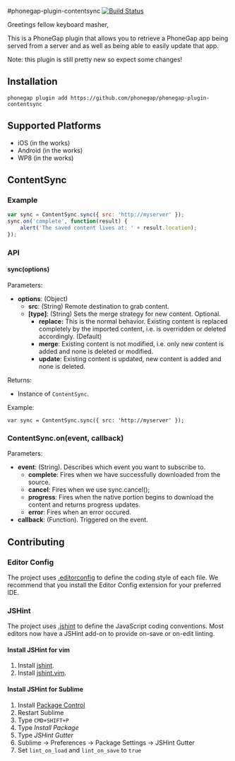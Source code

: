 #phonegap-plugin-contentsync [![Build Status][travis-ci-img]][travis-ci-url]

Greetings fellow keyboard masher,

This is a PhoneGap plugin that allows you to retrieve
a PhoneGap app being served from a server and as well as
being able to easily update that app.

Note: this plugin is still pretty new so expect some changes!

## Installation

`phonegap plugin add https://github.com/phonegap/phonegap-plugin-contentsync`

## Supported Platforms

- iOS (in the works)
- Android (in the works)
- WP8 (in the works)

## ContentSync

### Example

```javascript
var sync = ContentSync.sync({ src: 'http://myserver' });
sync.on('complete', function(result) {
    alert('The saved content lives at: ' + result.location);
});
```

### API

#### sync(options)

Parameters:

- __options__: (Object)
    - __src__: (String) Remote destination to grab content.
    - __[type]__: (String) Sets the merge strategy for new content. Optional.
        - __replace:__ This is the normal behavior. Existing content is replaced completely by the imported content, i.e. is overridden or deleted accordingly. (Default)
        - __merge__: Existing content is not modified, i.e. only new content is added and none is deleted or modified.
        - __update__: Existing content is updated, new content is added and none is deleted.

Returns:

- Instance of `ContentSync`.

Example:

```
var sync = ContentSync.sync({ src: 'http://myserver' });
```

### ContentSync.on(event, callback)

Parameters:

- __event__: (String). Describes which event you want to subscribe to.
    - __complete__: Fires when we have successfully downloaded from the source.
    - __cancel__: Fires when we use sync.cancel();
    - __progress__: Fires when the native portion begins to download the content and returns progress updates.
    - __error__: Fires when an error occured.
- __callback__: (Function). Triggered on the event.

## Contributing

### Editor Config

The project uses [.editorconfig](http://editorconfig.org/) to define the coding
style of each file. We recommend that you install the Editor Config extension
for your preferred IDE.

### JSHint

The project uses [.jshint](http://jshint.com/docs) to define the JavaScript
coding conventions. Most editors now have a JSHint add-on to provide on-save
or on-edit linting.

#### Install JSHint for vim

1. Install [jshint](https://www.npmjs.com/package/jshint).
1. Install [jshint.vim](https://github.com/wookiehangover/jshint.vim).

#### Install JSHint for Sublime

1. Install [Package Control](https://packagecontrol.io/installation)
1. Restart Sublime
1. Type `CMD+SHIFT+P`
1. Type _Install Package_
1. Type _JSHint Gutter_
1. Sublime -> Preferences -> Package Settings -> JSHint Gutter
1. Set `lint_on_load` and `lint_on_save` to `true`

[travis-ci-img]: https://travis-ci.org/phonegap/phonegap-plugin-contentsync.png?branch=master
[travis-ci-url]: http://travis-ci.org/phonegap/phonegap-plugin-contentsync

